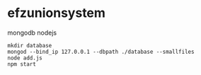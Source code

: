 # efzunionsystem

mongodb
nodejs

```
mkdir database
mongod --bind_ip 127.0.0.1 --dbpath ./database --smallfiles
node add.js
npm start
```
